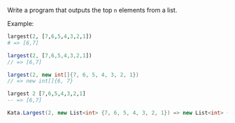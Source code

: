 Write a program that outputs the top `n` elements from a list.


Example:
```python
largest(2, [7,6,5,4,3,2,1])
# => [6,7]
```
```javascript
largest(2, [7,6,5,4,3,2,1])
// => [6,7]
```
```java
largest(2, new int[]{7, 6, 5, 4, 3, 2, 1})
// => new int[]{6, 7}
```
```haskell
largest 2 [7,6,5,4,3,2,1]
-- => [6,7]
```

```csharp
Kata.Largest(2, new List<int> {7, 6, 5, 4, 3, 2, 1}) => new List<int> {6, 7}
```

